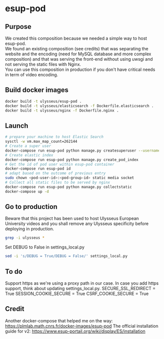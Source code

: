 # esup-pod
## Purpose
We created this composition because we needed a simple way to host esup-pod.  
We found an existing composition (see credits) that was separating the website and the encoding (need for MySQL database and more complex composition) and that was serving the front-end without using uwsgi and not serving the static files with Nginx.  
You can use this composition in production if you don't have critical needs in term of video encoding.
## Build docker images
```bash
docker build -t ulysseus/esup-pod .
docker build -t ulysseus/elasticsearch -f Dockerfile.elasticsearch .
docker build -t ulysseus/nginx -f Dockerfile.nginx .
```
## Launch
```bash
# prepare your machine to host Elastic Search
sysctl -w vm.max_map_count=262144
# Create a super user
docker-compose run esup-pod python manage.py createsuperuser --username <username> --email <email>
# Create elastic index
docker-compose run esup-pod python manage.py create_pod_index
# Get the id of pod user within esup-pod container
docker-compose run esup-pod id
# adapt based on the outcome of previous entry
sudo chown <pod-user-id>:<pod-group-id> static media socket
# Collect all static files to be served by nginx
docker-compose run esup-pod python manage.py collectstatic
docker-compose up -d
```
## Go to production
Beware that this project has been used to host Ulysseus European University videos and you shall remove any Ulysseus specificity before deploying in production.
```bash
grep -i ulysseus *
```
Set DEBUG to False in settings_local.py 
```bash
sed -i 's/DEBUG = True/DEBUG = False/' settings_local.py
```
## To do
Support https as we're using a proxy path in our case.
In case you add https support, think about updating settings_local.py.
SECURE_SSL_REDIRECT = True
SESSION_COOKIE_SECURE = True
CSRF_COOKIE_SECURE = True

## Credit
Another docker-compose that helped me on the way: https://plmlab.math.cnrs.fr/docker-images/esup-pod
The official installation guide for v2: https://www.esup-portail.org/wiki/display/ES/installation

